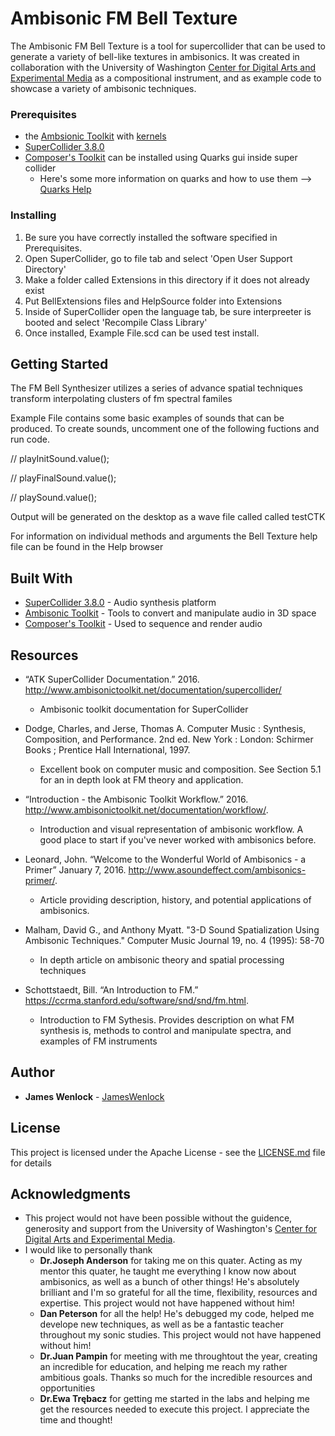 # Ambisonic FM Bell Texture

The Ambisonic FM Bell Texture is a tool for supercollider that can be used to generate a variety of  bell-like textures in ambisonics. It was created in collaboration with the University of Washington [Center for Digital Arts and Experimental Media](https://dxarts.washington.edu/) as a compositional instrument, and as example code to showcase a variety of ambisonic techniques.


### Prerequisites   
* the [Ambsionic Toolkit](http://www.ambisonictoolkit.net/download/supercollider/) with [kernels](http://www.ambisonictoolkit.net/download/kernels/)
* [SuperCollider 3.8.0](http://supercollider.github.io/download.html)
* [Composer's Toolkit](https://github.com/supercollider-quarks/Ctk) can be installed using Quarks gui inside super collider
    *  Here's some more information on quarks and how to use them --> [Quarks Help](http://doc.sccode.org/Guides/UsingQuarks.html)
    
### Installing

1. Be sure you have correctly installed the software specified in Prerequisites.
2. Open SuperCollider, go to file tab and select 'Open User Support Directory'
3. Make a folder called Extensions in this directory if it does not already exist
4. Put BellExtensions files and HelpSource folder into Extensions
5. Inside of SuperCollider open the language tab, be sure interpreeter is booted and select 'Recompile Class Library'
6. Once installed, Example File.scd can be used test install. 
    
## Getting Started

The FM Bell Synthesizer utilizes a series of advance spatial techniques transform interpolating clusters of fm spectral familes

Example File contains some basic examples of sounds that can be produced. To create sounds, uncomment one of the following fuctions and run code.

// playInitSound.value();

// playFinalSound.value();

// playSound.value();

Output will be generated on the desktop as a wave file called called testCTK

For information on individual methods and arguments the Bell Texture help file can be found in the Help browser

## Built With

* [SuperCollider 3.8.0](http://supercollider.github.io/download) - Audio synthesis platform 
* [Ambisonic Toolkit](http://www.ambisonictoolkit.net/) - Tools to convert and manipulate audio in 3D space
* [Composer's Toolkit](https://github.com/supercollider-quarks/Ctk) - Used to sequence and render audio

## Resources 

* “ATK SuperCollider Documentation.” 2016. http://www.ambisonictoolkit.net/documentation/supercollider/
   * Ambisonic toolkit documentation for SuperCollider

* Dodge, Charles, and Jerse, Thomas A. Computer Music : Synthesis, Composition, and Performance. 2nd ed. New York : London: Schirmer Books ; Prentice Hall International, 1997.
   * Excellent book on computer music and composition. See Section 5.1 for an in depth look at FM theory and application. 
   
   
* “Introduction - the Ambisonic Toolkit Workflow.” 2016. http://www.ambisonictoolkit.net/documentation/workflow/.
   * Introduction and visual representation of ambisonic workflow. A good place to start if you've never worked with ambisonics before.  
   
* Leonard, John. “Welcome to the Wonderful World of Ambisonics - a Primer” January 7, 2016. http://www.asoundeffect.com/ambisonics-primer/.
   * Article providing description, history, and potential applications of ambisonics.


* Malham, David G., and Anthony Myatt. "3-D Sound Spatialization Using Ambisonic Techniques." Computer Music Journal 19, no. 4 (1995): 58-70
   * In depth article on ambisonic theory and spatial processing techniques


* Schottstaedt, Bill. “An Introduction to FM.” https://ccrma.stanford.edu/software/snd/snd/fm.html.
   * Introduction to FM Sythesis. Provides description on what FM synthesis is, methods to control and manipulate spectra, and examples of FM instruments


## Author

* **James Wenlock** - [JamesWenlock](https://github.com/JamesWenlock)

## License

This project is licensed under the Apache License - see the [LICENSE.md](LICENSE.md) file for details

## Acknowledgments

* This project would not have been possible without the guidence, generosity and support from the University of Washington's [Center for Digital Arts and Experimental Media](https://dxarts.washington.edu/).
* I would like to personally thank
    * **Dr.Joseph Anderson** for taking me on this quater. Acting as my mentor this quater, he taught me everything I know now about ambisonics, as well as a bunch of other things! He's absolutely brilliant and I'm so grateful for all the time, flexibility, resources and expertise. This project would not have happened without him!
    * **Dan Peterson** for all the help! He's debugged my code, helped me develope new techniques, as well as be a fantastic teacher throughout my sonic studies. This project would not have happened without him!
    * **Dr.Juan Pampin** for meeting with me throughtout the year, creating an incredible for education, and helping me reach my rather ambitious goals. Thanks so much for the incredible resources and opportunities  
    * **Dr.Ewa Trębacz** for getting me started in the labs and helping me get the resources needed to execute this project. I appreciate the time and thought!
